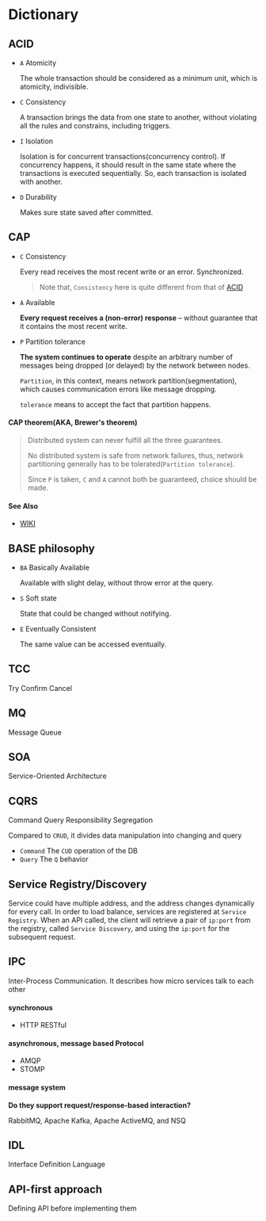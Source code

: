 # Dictionary

## ACID

- `A` Atomicity
    
    The whole transaction should be considered as a minimum unit, which is atomicity, indivisible.

- `C` Consistency

    A transaction brings the data from one state to another, without violating all the rules and constrains, including triggers.

- `I` Isolation

    Isolation is for concurrent transactions(concurrency control). If concurrency happens, it should result in the same state where the transactions is executed sequentially. So, each transaction is isolated with another.

- `D` Durability

    Makes sure state saved after committed.

## CAP

- `C` Consistency

    Every read receives the most recent write or an error. Synchronized.

    > Note that, `Consistency` here is quite different from that of [ACID](#ACID)

- `A` Available

    __Every request receives a (non-error) response__ – without guarantee that it contains the most recent write.

- `P` Partition tolerance

    __The system continues to operate__ despite an arbitrary number of messages being dropped (or delayed) by the network between nodes.

    `Partition`, in this context, means network partition(segmentation), which causes communication errors like message dropping.
    
    `tolerance` means to accept the fact that partition happens.

#### CAP theorem(AKA, Brewer's theorem)

> Distributed system can never fulfill all the three guarantees.
>
> No distributed system is safe from network failures, thus,
> network partitioning generally has to be tolerated(`Partition tolerance`).
>
> Since `P` is taken, `C` and `A` cannot both be guaranteed,
> choice should be made.

#### See Also

- [WIKI](https://en.wikipedia.org/wiki/CAP_theorem)

## BASE philosophy

- `BA` Basically Available

    Available with slight delay, without throw error at the query.

- `S` Soft state

    State that could be changed without notifying.

- `E` Eventually Consistent
    
    The same value can be accessed eventually.

## TCC

Try Confirm Cancel

## MQ

Message Queue

## SOA

Service-Oriented Architecture

## CQRS

Command Query Responsibility Segregation

Compared to `CRUD`, it divides data manipulation into changing and query

- `Command` The `CUD` operation of the DB
- `Query` The `Q` behavior

## Service Registry/Discovery

Service could have multiple address, and the address changes dynamically for every call. In order to load balance, services are registered at `Service Registry`. When an API called, the client will retrieve a pair of `ip:port` from the registry, called `Service Discovery`, and using the `ip:port` for the subsequent request.

## IPC

Inter-Process Communication. It describes how micro services talk to each other

#### synchronous

- HTTP RESTful

#### asynchronous, message based Protocol

- AMQP
- STOMP

#### message system

**Do they support request/response-based interaction?**

RabbitMQ, Apache Kafka, Apache ActiveMQ, and NSQ

## IDL

Interface Definition Language

## API-first approach

Defining API before implementing them
